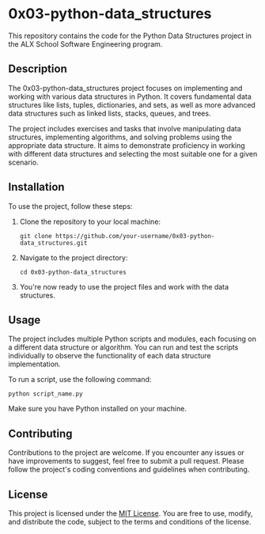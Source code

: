 # 0x03-python-data_structures

This repository contains the code for the Python Data Structures project in the ALX School Software Engineering program.

## Description

The 0x03-python-data_structures project focuses on implementing and working with various data structures in Python. It covers fundamental data structures like lists, tuples, dictionaries, and sets, as well as more advanced data structures such as linked lists, stacks, queues, and trees.

The project includes exercises and tasks that involve manipulating data structures, implementing algorithms, and solving problems using the appropriate data structure. It aims to demonstrate proficiency in working with different data structures and selecting the most suitable one for a given scenario.

## Installation

To use the project, follow these steps:

1. Clone the repository to your local machine:
   ```shell
   git clone https://github.com/your-username/0x03-python-data_structures.git
   ```

2. Navigate to the project directory:
   ```shell
   cd 0x03-python-data_structures
   ```

3. You're now ready to use the project files and work with the data structures.

## Usage

The project includes multiple Python scripts and modules, each focusing on a different data structure or algorithm. You can run and test the scripts individually to observe the functionality of each data structure implementation.

To run a script, use the following command:
```shell
python script_name.py
```

Make sure you have Python installed on your machine.

## Contributing

Contributions to the project are welcome. If you encounter any issues or have improvements to suggest, feel free to submit a pull request. Please follow the project's coding conventions and guidelines when contributing.

## License

This project is licensed under the [MIT License](LICENSE). You are free to use, modify, and distribute the code, subject to the terms and conditions of the license.
